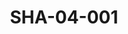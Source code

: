 ---
pid: SHA-04-001
title: SHA-04-001
language: ar
collection: شرحبيل احمد
original_label: 
rights: شرحبيل احمد
location_of_original: شرحبيل احمد
photographer_or_studio: 
scanned_from: photograph 10.7 by 12.7
_date: 1964-1965
location: الخرطوم، دار النشر التربوي
description: المدير مهدي علي شرفي سكرتير تحرير الصبيان رضا محمد عثمان المحرر محمد
  عثمان الشايقي
additional_notes: 
permission_display: 'yes'
on_server: 'no'
on_website: 'no'
permalink: /photopages/ar/SHA-04-001.html
layout: photo-page
---